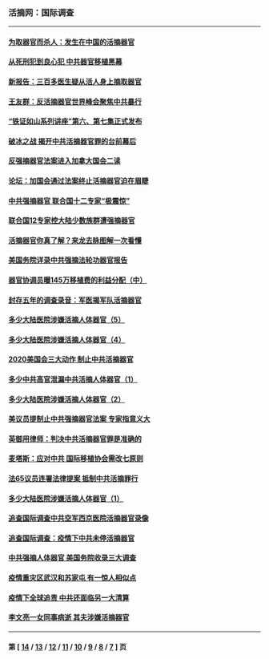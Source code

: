 ### 活摘网：国际调查
---
#### [为取器官而杀人：发生在中国的活摘器官](../../pages/nf5947/n13794731.md?08310430) 
#### [从死刑犯到良心犯 中共器官移植黑幕](../../pages/nf5947/n13764669.md?08310430) 
#### [新报告：三百多医生疑从活人身上摘取器官](../../pages/nf5947/n13703044.md?08310430) 
#### [王友群：反活摘器官世界峰会聚焦中共暴行](../../pages/nf5947/n13250738.md?08310430) 
#### [“铁证如山系列讲座”第六、第七集正式发布](../../pages/nf5947/n13106287.md?08310430) 
#### [破冰之战 揭开中共活摘器官罪的台前幕后](../../pages/nf5947/n13082457.md?08310430) 
#### [反强摘器官法案进入加拿大国会二读](../../pages/nf5947/n13033450.md?08310430) 
#### [论坛：加国会通过法案终止活摘器官迫在眉睫](../../pages/nf5947/n13029839.md?08310430) 
#### [中共强摘器官 联合国十二专家“极震惊”](../../pages/nf5947/n13024313.md?08310430) 
#### [联合国12专家控大陆少数族群遭强摘器官](../../pages/nf5947/n13023877.md?08310430) 
#### [活摘器官你真了解？来龙去脉图解一次看懂](../../pages/nf5947/n13013820.md?08310430) 
#### [美国务院详录中共强摘法轮功器官报告](../../pages/nf5947/n12944519.md?08310430) 
#### [器官协调员曝145万移植费的利益分配（中）](../../pages/nf5947/n12894547.md?08310430) 
#### [封存五年的调查录音：军医揭军队活摘器官](../../pages/nf5947/n12798692.md?08310430) 
#### [多少大陆医院涉嫌活摘人体器官（5）](../../pages/nf5947/n12768383.md?08310430) 
#### [多少大陆医院涉嫌活摘人体器官（4）](../../pages/nf5947/n12664434.md?08310430) 
#### [2020美国会三大动作 制止中共活摘器官](../../pages/nf5947/n12682004.md?08310430) 
#### [多少中共高官泄漏中共活摘人体器官（1）](../../pages/nf5947/n12671234.md?08310430) 
#### [多少大陆医院涉嫌活摘人体器官（2）](../../pages/nf5947/n12655589.md?08310430) 
#### [美议员提制止中共强摘器官法案 专家指意义大](../../pages/nf5947/n12630561.md?08310430) 
#### [英御用律师：判决中共活摘器官罪是准确的](../../pages/nf5947/n12580740.md?08310430) 
#### [麦塔斯：应对中共 国际移植协会需改七原则](../../pages/nf5947/n12514711.md?08310430) 
#### [法65议员连署法律提案 抵制中共活摘罪行](../../pages/nf5947/n12437047.md?08310430) 
#### [多少大陆医院涉嫌活摘人体器官（1）](../../pages/nf5947/n12414284.md?08310430) 
#### [追查国际调查中共空军西京医院活摘器官录像](../../pages/nf5947/n12348837.md?08310430) 
#### [追查国际调查：疫情下中共未停活摘器官](../../pages/nf5947/n12273415.md?08310430) 
#### [中共强摘人体器官 美国务院收录三大调查](../../pages/nf5947/n12181488.md?08310430) 
#### [疫情重灾区武汉和苏家屯 有一惊人相似点](../../pages/nf5947/n12150824.md?08310430) 
#### [疫情下全球追责 中共还面临另一大清算](../../pages/nf5947/n12070397.md?08310430) 
#### [李文亮一女同事病逝 其夫涉嫌活摘器官](../../pages/nf5947/n11957882.md?08310430) 

---
#### 第 [ [14](./14.md?08310430) / [13](./13.md?08310430) / [12](./12.md?08310430) / [11](./11.md?08310430) / [10](./10.md?08310430) / [9](./9.md?08310430) / [8](./8.md?08310430) / [7](./7.md?08310430) ] 页
